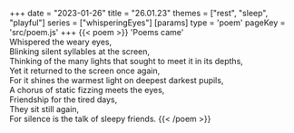+++
date = "2023-01-26"
title = "26.01.23"
themes = ["rest", "sleep", "playful"]
series = ["whisperingEyes"]
[params]
  type = 'poem'
  pageKey = 'src/poem.js'
+++
{{< poem >}}
'Poems came'  
Whispered the weary eyes,  
Blinking silent syllables at the screen,  
Thinking of the many lights that sought to meet it in its depths,  
Yet it returned to the screen once again,  
For it shines the warmest light on deepest darkest pupils,  
A chorus of static fizzing meets the eyes,  
Friendship for the tired days,  
They sit still again,  
For silence is the talk of sleepy friends.
{{< /poem >}}